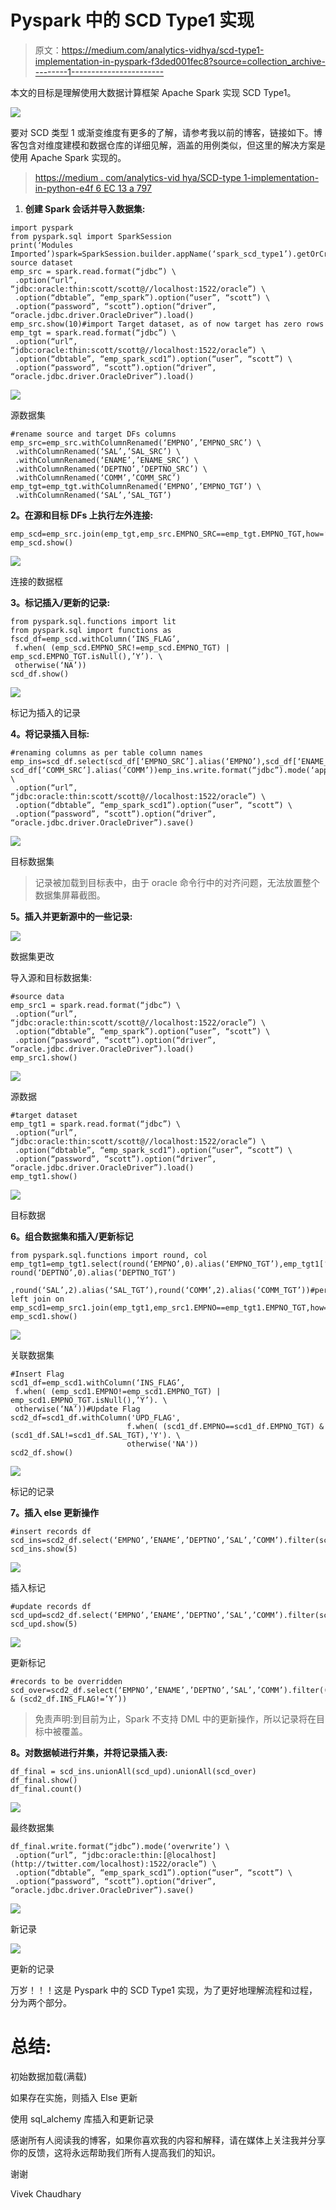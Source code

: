 # Pyspark 中的 SCD Type1 实现

> 原文：<https://medium.com/analytics-vidhya/scd-type1-implementation-in-pyspark-f3ded001fec8?source=collection_archive---------1----------------------->

本文的目标是理解使用大数据计算框架 Apache Spark 实现 SCD Type1。

![](img/86122375222a25858946770b4b0caed3.png)

要对 SCD 类型 1 或渐变维度有更多的了解，请参考我以前的博客，链接如下。博客包含对维度建模和数据仓库的详细见解，涵盖的用例类似，但这里的解决方案是使用 Apache Spark 实现的。

> [https://medium . com/analytics-vid hya/SCD-type 1-implementation-in-python-e4f 6 EC 13 a 797](/analytics-vidhya/scd-type1-implementation-in-python-e4f6ec13a797)

1.  **创建 Spark 会话并导入数据集:**

```
import pyspark
from pyspark.sql import SparkSession
print(‘Modules Imported’)spark=SparkSession.builder.appName(‘spark_scd_type1’).getOrCreate()#Import source dataset
emp_src = spark.read.format(“jdbc”) \
 .option(“url”, “jdbc:oracle:thin:scott/scott@//localhost:1522/oracle”) \
 .option(“dbtable”, “emp_spark”).option(“user”, “scott”) \
 .option(“password”, “scott”).option(“driver”, “oracle.jdbc.driver.OracleDriver”).load()
emp_src.show(10)#import Target dataset, as of now target has zero rows
emp_tgt = spark.read.format(“jdbc”) \
 .option(“url”, “jdbc:oracle:thin:scott/scott@//localhost:1522/oracle”) \
 .option(“dbtable”, “emp_spark_scd1”).option(“user”, “scott”) \
 .option(“password”, “scott”).option(“driver”, “oracle.jdbc.driver.OracleDriver”).load() 
```

![](img/74e0c494a544953c6495c8230559ea38.png)

源数据集

```
#rename source and target DFs columns 
emp_src=emp_src.withColumnRenamed(‘EMPNO’,’EMPNO_SRC’) \
 .withColumnRenamed(‘SAL’,’SAL_SRC’) \
 .withColumnRenamed(‘ENAME’,’ENAME_SRC’) \
 .withColumnRenamed(‘DEPTNO’,’DEPTNO_SRC’) \
 .withColumnRenamed(‘COMM’,’COMM_SRC’) emp_tgt=emp_tgt.withColumnRenamed(‘EMPNO’,’EMPNO_TGT’) \
 .withColumnRenamed(‘SAL’,’SAL_TGT’)
```

**2。在源和目标 DFs 上执行左外连接:**

```
emp_scd=emp_src.join(emp_tgt,emp_src.EMPNO_SRC==emp_tgt.EMPNO_TGT,how=’left’)
emp_scd.show()
```

![](img/4a6d7bbea319cf860de4eefd9aebe683.png)

连接的数据框

**3。标记插入/更新的记录:**

```
from pyspark.sql.functions import lit
from pyspark.sql import functions as fscd_df=emp_scd.withColumn(‘INS_FLAG’,
 f.when( (emp_scd.EMPNO_SRC!=emp_scd.EMPNO_TGT) | emp_scd.EMPNO_TGT.isNull(),’Y’). \
 otherwise(‘NA’))
scd_df.show()
```

![](img/7f9ad06ba324e5e38df8ff2164a1e1f1.png)

标记为插入的记录

**4。将记录插入目标:**

```
#renaming columns as per table column names
emp_ins=scd_df.select(scd_df[‘EMPNO_SRC’].alias(‘EMPNO’),scd_df[‘ENAME_SRC’].alias(‘ENAME’),scd_df[‘DEPTNO_SRC’].alias(‘DEPTNO’),scd_df[‘SAL_SRC’].alias(‘SAL’), scd_df[‘COMM_SRC’].alias(‘COMM’))emp_ins.write.format(“jdbc”).mode(‘append’) \
 .option(“url”, “jdbc:oracle:thin:scott/scott@//localhost:1522/oracle”) \
 .option(“dbtable”, “emp_spark_scd1”).option(“user”, “scott”) \
 .option(“password”, “scott”).option(“driver”, “oracle.jdbc.driver.OracleDriver”).save()
```

![](img/d3f68b5a73c17576fd9ae1f00e0acce2.png)

目标数据集

> 记录被加载到目标表中，由于 oracle 命令行中的对齐问题，无法放置整个数据集屏幕截图。

**5。插入并更新源中的一些记录:**

![](img/578d34948c4c9a5a2de6724bfe4b480b.png)

数据集更改

导入源和目标数据集:

```
#source data
emp_src1 = spark.read.format(“jdbc”) \
 .option(“url”, “jdbc:oracle:thin:scott/scott@//localhost:1522/oracle”) \
 .option(“dbtable”, “emp_spark”).option(“user”, “scott”) \
 .option(“password”, “scott”).option(“driver”, “oracle.jdbc.driver.OracleDriver”).load()
emp_src1.show()
```

![](img/6afd9bbc7ef68c4705e7c8d369f5099f.png)

源数据

```
#target dataset
emp_tgt1 = spark.read.format(“jdbc”) \
 .option(“url”, “jdbc:oracle:thin:scott/scott@//localhost:1522/oracle”) \
 .option(“dbtable”, “emp_spark_scd1”).option(“user”, “scott”) \
 .option(“password”, “scott”).option(“driver”, “oracle.jdbc.driver.OracleDriver”).load()
emp_tgt1.show()
```

![](img/8b6da70824a515a0338bbc8dcaec3395.png)

目标数据

**6。组合数据集和插入/更新标记**

```
from pyspark.sql.functions import round, col
emp_tgt1=emp_tgt1.select(round(‘EMPNO’,0).alias(‘EMPNO_TGT’),emp_tgt1[‘ENAME’].alias(‘ENAME_TGT’), round(‘DEPTNO’,0).alias(‘DEPTNO_TGT’)
 ,round(‘SAL’,2).alias(‘SAL_TGT’),round(‘COMM’,2).alias(‘COMM_TGT’))#perform left join on 
emp_scd1=emp_src1.join(emp_tgt1,emp_src1.EMPNO==emp_tgt1.EMPNO_TGT,how=’left’)
emp_scd1.show()
```

![](img/df10316f8eb36123d68f9f01c8849592.png)

关联数据集

```
#Insert Flag
scd1_df=emp_scd1.withColumn(‘INS_FLAG’,
 f.when( (emp_scd1.EMPNO!=emp_scd1.EMPNO_TGT) | emp_scd1.EMPNO_TGT.isNull(),’Y’). \
 otherwise(‘NA’))#Update Flag
scd2_df=scd1_df.withColumn('UPD_FLAG',
                          f.when( (scd1_df.EMPNO==scd1_df.EMPNO_TGT) & (scd1_df.SAL!=scd1_df.SAL_TGT),'Y'). \
                          otherwise('NA'))
scd2_df.show()
```

![](img/5b6a936c57e94e1ad7a57ed8c16a48cb.png)

标记的记录

**7。插入 else 更新操作**

```
#insert records df
scd_ins=scd2_df.select(‘EMPNO’,’ENAME’,’DEPTNO’,’SAL’,’COMM’).filter(scd2_df.INS_FLAG==’Y’)
scd_ins.show(5)
```

![](img/506ab49b9b683db95ce9696da641bb3d.png)

插入标记

```
#update records df
scd_upd=scd2_df.select(‘EMPNO’,’ENAME’,’DEPTNO’,’SAL’,’COMM’).filter(scd2_df.UPD_FLAG==’Y’)
scd_upd.show(5)
```

![](img/89f3d2c2b0366ba962543f655def9ff7.png)

更新标记

```
#records to be overridden
scd_over=scd2_df.select(‘EMPNO’,’ENAME’,’DEPTNO’,’SAL’,’COMM’).filter((scd2_df.UPD_FLAG!=’Y’) & (scd2_df.INS_FLAG!=’Y’)) 
```

> 免责声明:到目前为止，Spark 不支持 DML 中的更新操作，所以记录将在目标中被覆盖。

**8。对数据帧进行并集，并将记录插入表:**

```
df_final = scd_ins.unionAll(scd_upd).unionAll(scd_over)
df_final.show()
df_final.count()
```

![](img/08a2bce8941d47d00c4bda2449bef4e3.png)

最终数据集

```
df_final.write.format(“jdbc”).mode(‘overwrite’) \
 .option(“url”, “jdbc:oracle:thin:[@localhost](http://twitter.com/localhost):1522/oracle”) \
 .option(“dbtable”, “emp_spark_scd1”).option(“user”, “scott”) \
 .option(“password”, “scott”).option(“driver”, “oracle.jdbc.driver.OracleDriver”).save()
```

![](img/bcd0d8295083cba62135138e0afdca06.png)

新记录

![](img/fd27f900b2ee9b9eb3fe0a0ccf2059f2.png)

更新的记录

万岁！！！这是 Pyspark 中的 SCD Type1 实现，为了更好地理解流程和过程，分为两个部分。

# **总结:**

初始数据加载(满载)

如果存在实施，则插入 Else 更新

使用 sql_alchemy 库插入和更新记录

感谢所有人阅读我的博客，如果你喜欢我的内容和解释，请在媒体上关注我并分享你的反馈，这将永远帮助我们所有人提高我们的知识。

谢谢

Vivek Chaudhary